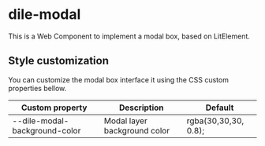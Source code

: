 # dile-modal

This is a Web Component to implement a modal box, based on LitElement.


## Style customization

You can customize the modal box interface it using the CSS custom properties bellow.

Custom property | Description | Default
----------------|-------------|---------
--dile-modal-background-color | Modal layer background color | rgba(30,30,30, 0.8);
